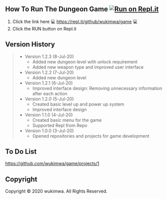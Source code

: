 ## How To Run The Dungeon Game [![Run on Repl.it](https://repl.it/badge/github/wukimwa/game)](https://repl.it/github/wukimwa/game)
1. Click the link here 💻 https://repl.it/github/wukimwa/game 💻
2. Click the RUN button on Repl.it


## Version History
> - Version 1.2.3 (8-Jul-20)
>   - Added new dungeon level with unlock requirement
>   - Added new weapon type and improved user interface
> - Version 1.2.2 (7-Jul-20)
>   - Added new dungeon level
> - Version 1.2.1 (6-Jul-20)
>   - Improved interface design: Removing unnecessary information after each action
> - Version 1.2.0 (5-Jul-20)
>   - Created basic level up and power up system
>   - Improved interface design
> - Version 1.1.0 (4-Jul-20)
>   - Created basic menu for the game
>   - Supported Repl from Repo
> - Version 1.0.0 (3-Jul-20)
>   - Opened repositories and projects for game development


## To Do List
https://github.com/wukimwa/game/projects/1


## Copyright
Copyright © 2020 wukimwa. All Rights Reserved.
